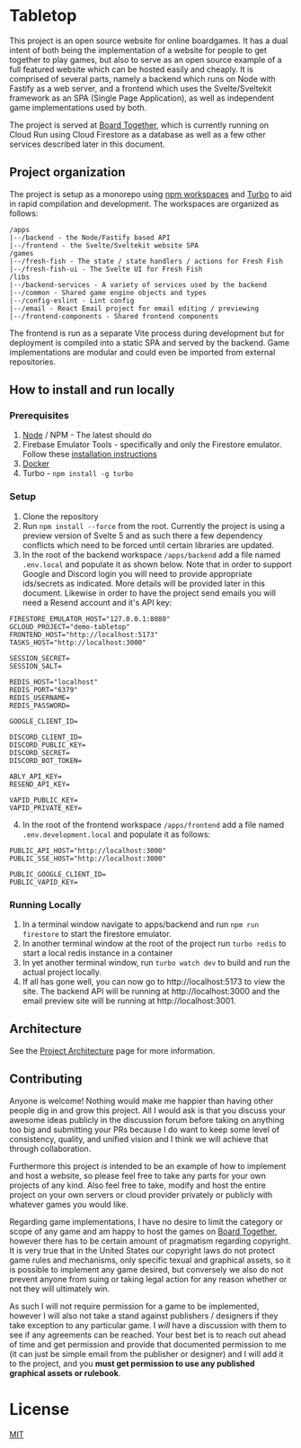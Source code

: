# Tabletop

This project is an open source website for online boardgames. It has a dual intent of both being the implementation of a website for people to get together to play games, but also to serve as an open source example of a full featured website which can be hosted easily and cheaply. It is comprised of several parts, namely a backend which runs on Node with Fastify as a web server, and a frontend which uses the Svelte/Sveltekit framework as an SPA (Single Page Application), as well as independent game implementations used by both.

The project is served at [Board Together](https://boardtogether.games), which is currently running on Cloud Run using Cloud Firestore as a database as well as a few other services described later in this document.

## Project organization

The project is setup as a monorepo using [npm workspaces](https://docs.npmjs.com/cli/v8/using-npm/workspaces) and [Turbo](https://turbo.build) to aid in rapid compilation and development. The workspaces are organized as follows:

```
/apps
|--/backend - the Node/Fastify based API
|--/frontend - the Svelte/Sveltekit website SPA
/games
|--/fresh-fish - The state / state handlers / actions for Fresh Fish
|--/fresh-fish-ui - The Svelte UI for Fresh Fish
/libs
|--/backend-services - A variety of services used by the backend
|--/common - Shared game engine objects and types
|--/config-eslint - Lint config
|--/email - React Email project for email editing / previewing
|--/frontend-components - Shared frontend components
```

The frontend is run as a separate Vite process during development but for deployment is compiled into a static SPA and served by the backend. Game implementations are modular and could even be imported from external repositories.

## How to install and run locally

### Prerequisites

1. [Node](https://nodejs.org/en) / NPM - The latest should do
1. Firebase Emulator Tools - specifically and only the Firestore emulator. Follow these [installation instructions](https://firebase.google.com/docs/emulator-suite/install_and_configure)
1. [Docker](https://www.docker.com/)
1. Turbo - `npm install -g turbo`

### Setup

1. Clone the repository
1. Run `npm install --force` from the root. Currently the project is using a preview version of Svelte 5 and as such there a few dependency conflicts which need to be forced until certain libraries are updated.
1. In the root of the backend workspace `/apps/backend` add a file named `.env.local` and populate it as shown below. Note that in order to support Google and Discord login you will need to provide appropriate ids/secrets as indicated. More details will be provided later in this document. Likewise in order to have the project send emails you will need a Resend account and it's API key:

```
FIRESTORE_EMULATOR_HOST="127.0.0.1:8080"
GCLOUD_PROJECT="demo-tabletop"
FRONTEND_HOST="http://localhost:5173"
TASKS_HOST="http://localhost:3000"

SESSION_SECRET=
SESSION_SALT=

REDIS_HOST="localhost"
REDIS_PORT="6379"
REDIS_USERNAME=
REDIS_PASSWORD=

GOOGLE_CLIENT_ID=

DISCORD_CLIENT_ID=
DISCORD_PUBLIC_KEY=
DISCORD_SECRET=
DISCORD_BOT_TOKEN=

ABLY_API_KEY=
RESEND_API_KEY=

VAPID_PUBLIC_KEY=
VAPID_PRIVATE_KEY=
```

4. In the root of the frontend workspace `/apps/frontend` add a file named `.env.development.local` and populate it as follows:

```
PUBLIC_API_HOST="http://localhost:3000"
PUBLIC_SSE_HOST="http://localhost:3000"

PUBLIC_GOOGLE_CLIENT_ID=
PUBLIC_VAPID_KEY=
```

### Running Locally

1. In a terminal window navigate to apps/backend and run `npm run firestore` to start the firestore emulator.
1. In another terminal window at the root of the project run
   `turbo redis` to start a local redis instance in a container
1. In yet another terminal window, run `turbo watch dev` to build and run the actual project locally.
1. If all has gone well, you can now go to http://localhost:5173 to view the site. The backend API will be running at http://localhost:3000 and the email preview site will be running at http://localhost:3001.

## Architecture

See the [Project Architecture](https://github.com/justinkwaugh/tabletop/blob/main/ARCHITECTURE.md) page for more information.

## Contributing

Anyone is welcome! Nothing would make me happier than having other people dig in and grow this project. All I would ask is that you discuss your awesome ideas publicly in the discussion forum before taking on anything too big and submitting your PRs because I do want to keep some level of consistency, quality, and unified vision and I think we will achieve that through collaboration.

Furthermore this project _is_ intended to be an example of how to implement and host a website, so please feel free to take any parts for your own projects of any kind. Also feel free to take, modify and host the entire project on your own servers or cloud provider privately or publicly with whatever games you would like.

Regarding game implementations, I have no desire to limit the category or scope of any game and am happy to host the games on [Board Together](https://boardtogether.games), however there has to be certain amount of pragmatism regarding copyright. It is very true that in the United States our copyright laws do not protect game rules and mechanisms, only specific texual and graphical assets, so it is possible to implement any game desired, but conversely we also do not prevent anyone from suing or taking legal action for any reason whether or not they will ultimately win.

As such I will not require permission for a game to be implemented, however I will also not take a stand against publishers / designers if they take exception to any particular game. I _will_ have a discussion with them to see if any agreements can be reached. Your best bet is to reach out ahead of time and get permission and provide that documented permission to me (it can just be simple email from the publisher or designer) and I will add it to the project, and you **must get permission to use any published graphical assets or rulebook**.

# License

[MIT](https://github.com/justinkwaugh/tabletop/blob/main/LICENSE)
